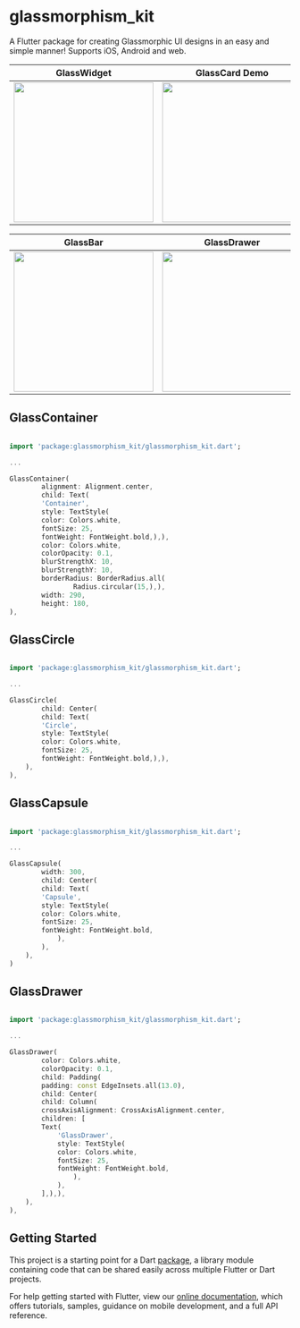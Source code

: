 # glassmorphism_kit 

A Flutter package for creating Glassmorphic UI designs in an easy and simple manner! Supports iOS, Android and web.

GlassWidget             |  GlassCard Demo
:-------------------------:|:-------------------------:
<img src="https://user-images.githubusercontent.com/58139175/108697570-0a30a080-7529-11eb-9977-b5d7390e535b.jpg?raw=true" width="250">  |  <img src="https://user-images.githubusercontent.com/58139175/108697593-13217200-7529-11eb-8883-6ebcb690f2c2.jpg?raw=true)" width="250">

GlassBar             |  GlassDrawer
:-------------------------:|:-------------------------:
<img src="https://user-images.githubusercontent.com/58139175/108697583-0ef55480-7529-11eb-8606-2a52ceec36db.jpg?raw=true" width="250">  |  <img src="https://user-images.githubusercontent.com/58139175/108697586-1157ae80-7529-11eb-9f53-7ef44007e67f.jpg?raw=true)" width="250">

## GlassContainer

```dart

import 'package:glassmorphism_kit/glassmorphism_kit.dart';

...

GlassContainer(
        alignment: Alignment.center,
        child: Text(
        'Container',
        style: TextStyle(
        color: Colors.white,
        fontSize: 25,
        fontWeight: FontWeight.bold,),),
        color: Colors.white,
        colorOpacity: 0.1,
        blurStrengthX: 10,
        blurStrengthY: 10,
        borderRadius: BorderRadius.all(
                Radius.circular(15,),),
        width: 290,
        height: 180,
),

```

## GlassCircle

```dart

import 'package:glassmorphism_kit/glassmorphism_kit.dart';

...

GlassCircle(
        child: Center(
        child: Text(
        'Circle',
        style: TextStyle(
        color: Colors.white,
        fontSize: 25,
        fontWeight: FontWeight.bold,),),
    ),
),

```

## GlassCapsule

```dart

import 'package:glassmorphism_kit/glassmorphism_kit.dart';

...

GlassCapsule(
        width: 300,
        child: Center(
        child: Text(
        'Capsule',
        style: TextStyle(
        color: Colors.white,
        fontSize: 25,
        fontWeight: FontWeight.bold,
            ),
        ),
    ),
)

```
## GlassDrawer

```dart

import 'package:glassmorphism_kit/glassmorphism_kit.dart';

...

GlassDrawer(
        color: Colors.white,
        colorOpacity: 0.1,
        child: Padding(
        padding: const EdgeInsets.all(13.0),
        child: Center(
        child: Column(
        crossAxisAlignment: CrossAxisAlignment.center,
        children: [
        Text( 
            'GlassDrawer',
            style: TextStyle(
            color: Colors.white,
            fontSize: 25,
            fontWeight: FontWeight.bold,
                ),
            ),
        ],),),
    ),
),

```

## Getting Started

This project is a starting point for a Dart
[package](https://flutter.dev/developing-packages/),
a library module containing code that can be shared easily across
multiple Flutter or Dart projects.

For help getting started with Flutter, view our 
[online documentation](https://flutter.dev/docs), which offers tutorials, 
samples, guidance on mobile development, and a full API reference.
